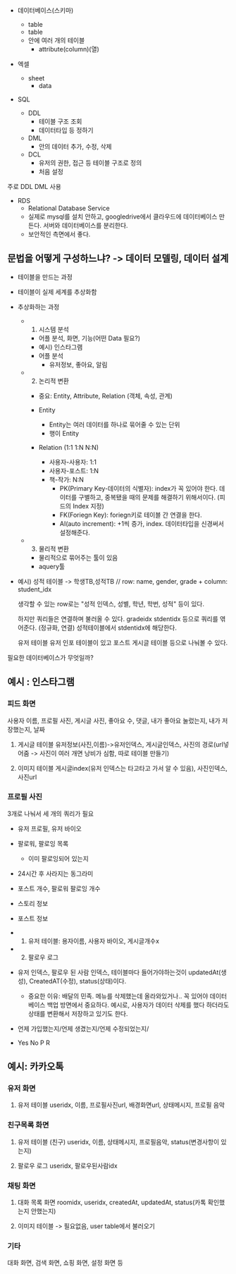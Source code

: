 * 데이터베이스(스키마)
    * table
    * table
    * 안에 여러 개의 테이블
        * attribute(column)(열)

* 엑셀
    * sheet
        * data

* SQL
    * DDL
        - 테이블 구조 조회
        - 데이터타입 등 정하기
    * DML
        - 안의 데이터 추가, 수정, 삭제
    * DCL
        - 유저의 권한, 접근 등 테이블 구조로 정의
        - 처음 설정

주로 DDL DML 사용

* RDS
    * Relational Database Service
    * 실제로 mysql를 설치 안하고, googledrive에서 클라우드에 데이터베이스 만든다. 서버와 데이터베이스를 분리한다.
    * 보안적인 측면에서 좋다.

## 문법을 어떻게 구성하느냐? -> 데이터 모델링, 데이터 설계
* 테이블을 만드는 과정
* 테이블이 실제 세계를 추상화함
* 추상화하는 과정 
    * 1. 시스템 분석
        * 어플 분석, 화면, 기능(어떤 Data 필요?)
        * 예시) 인스타그램
        * 어플 분석
            * 유저정보, 좋아요, 알림
    * 2. 논리적 변환
        * 중요: Entity, Attribute, Relation (객체, 속성, 관계)

        * Entity
            * Entity는 여러 데이터를 하나로 묶어줄 수 있는 단위
            * 행이 Entity

        * Relation (1:1 1:N N:N)
            * 사용자-사용자: 1:1
            * 사용자-포스트: 1:N
            * 책-작가: N:N
                * PK(Primary Key-데이터의 식별자): index가 꼭 있어야 한다. 데이터를 구별하고, 중복됐을 때의 문제를 해결하기 위해서이다. (피드의 Index 지정)
                * FK(Foriegn Key): foriegn키로 테이블 간 연결을 한다. 
                * AI(auto increment): +1씩 증가, index. 데이터타입을 신경써서 설정해준다.
    * 3. 물리적 변환
        * 물리적으로 묶어주는 툴이 있음
        * aquery툴

* 예시) 성적 테이블 -> 학생TB,성적TB // row: name, gender, grade + column: student_idx 
                
    생각할 수 있는 row로는 "성적 인덱스, 성별, 학년, 학번, 성적" 등이 있다.

    하지만 쿼리들은 연결하며 불러올 수 있다. gradeidx stdentidx 등으로 쿼리를 엮어준다. (정규화, 연결) 성적테이블에서 stdentidx에 해당한다. 

    유저 테이블 유저 인포 테이블이 있고 포스트 게시글 테이블 등으로 나눠볼 수 있다.

필요한 데이터베이스가 무엇일까?
## 예시 : 인스타그램

### 피드 화면
사용자 이름, 프로필 사진, 게시글 사진, 좋아요 수, 댓글, 내가 좋아요 눌렀는지, 내가 저장했는지, 날짜

1) 게시글 테이블
    유저정보(사진,이름)->유저인덱스, 게시글인덱스, 사진의 경로(url넣어줌 -> 사진이 여러 개면 낭비가 심함, 따로 테이블 만들기)

2) 이미지 테이블
    게시글index(유저 인덱스는 타고타고 가서 알 수 있음), 사진인덱스, 사진url


### 프로필 사진

3개로 나눠서 세 개의 쿼리가 필요

* 유저 프로필, 유저 바이오
* 팔로워, 팔로잉 목록
    * 이미 팔로잉되어 있는지
* 24시간 후 사라지는 동그라미
* 포스트 개수, 팔로워 팔로잉 개수


* 스토리 정보


* 포스트 정보


* 1. 유저 테이블: 용자이름, 사용자 바이오, 게시글개수x
* 2. 팔로우 로그 


* 유저 인덱스, 팔로우 된 사람 인덱스, 테이블마다 들어가야하는것이 updatedAt(생성), CreatedAT(수정), status(상태)이다.
    * 중요한 이유: 배달의 민족. 메뉴를 삭제했는데 올라와있거나.. 꼭 있어야 데이터베이스 백업 방면에서 중요하다. 예시로, 사용자가 데이터 삭제를 했다 하더라도 상태를 변환해서 저장하고 있기도 한다.
* 언제 가입했는지/언제 생겼는지/언제 수정되었는지/ 
* Yes No P R 

## 예시: 카카오톡

### 유저 화면
1) 유저 테이블
useridx, 이름, 프로필사진url, 배경화면url, 상태메시지, 프로필 음악

### 친구목록 화면
1) 유저 테이블 (친구)
useridx, 이름, 상태메시지, 프로필음악, status(변경사항이 있는지)

2) 팔로우 로그
useridx, 팔로우된사람idx

### 채팅 화면
1) 대화 목록 화면
roomidx, useridx, createdAt, updatedAt, status(카톡 확인했는지 안했는지)

2) 이미지 테이블 -> 필요없음, user table에서 불러오기

### 기타
대화 화면, 검색 화면, 쇼핑 화면, 설정 화면 등

